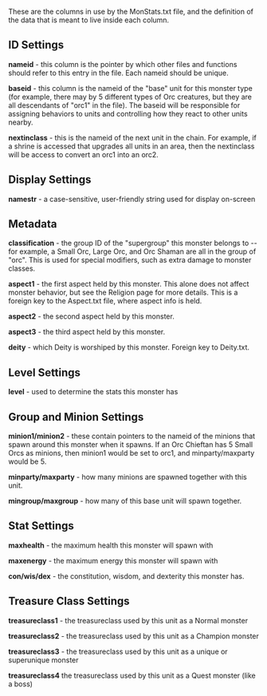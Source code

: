 These are the columns in use by the MonStats.txt file, and the definition of the data that is meant to live inside each column.

## ID Settings

**nameid** - this column is the pointer by which other files and functions should refer to this entry in the file. Each nameid should be unique.

**baseid** - this column is the nameid of the "base" unit for this monster type (for example, there may by 5 different types of Orc creatures, but they are all descendants of "orc1" in the file). The baseid will be responsible for assigning behaviors to units and controlling how they react to other units nearby.

**nextinclass** - this is the nameid of the next unit in the chain. For example, if a shrine is accessed that upgrades all units in an area, then the nextinclass will be access to convert an orc1 into an orc2.

## Display Settings
**namestr** - a case-sensitive, user-friendly string used for display on-screen

## Metadata
**classification** - the group ID of the "supergroup" this monster belongs to -- for example, a Small Orc, Large Orc, and Orc Shaman are all in the group of "orc". This is used for special modifiers, such as extra damage to monster classes.

**aspect1** - the first aspect held by this monster. This alone does not affect monster behavior, but see the Religion page for more details. This is a foreign key to the Aspect.txt file, where aspect info is held.

**aspect2** - the second aspect held by this monster.

**aspect3** - the third aspect held by this monster.

**deity** - which Deity is worshiped by this monster. Foreign key to Deity.txt.

## Level Settings
**level** - used to determine the stats this monster has

## Group and Minion Settings
**minion1/minion2** - these contain pointers to the nameid of the minions that spawn around this monster when it spawns. If an Orc Chieftan has 5 Small Orcs as minions, then minion1 would be set to orc1, and minparty/maxparty would be 5.

**minparty/maxparty** - how many minions are spawned together with this unit.

**mingroup/maxgroup** - how many of this base unit will spawn together.

## Stat Settings
**maxhealth** - the maximum health this monster will spawn with

**maxenergy** - the maximum energy this monster will spawn with

**con/wis/dex** - the constitution, wisdom, and dexterity this monster has.

## Treasure Class Settings
**treasureclass1** - the treasureclass used by this unit as a Normal monster

**treasureclass2** - the treasureclass used by this unit as a Champion monster

**treasureclass3** - the treasureclass used by this unit as a unique or superunique monster

**treasureclass4** the treasureclass used by this unit as a Quest monster (like a boss)